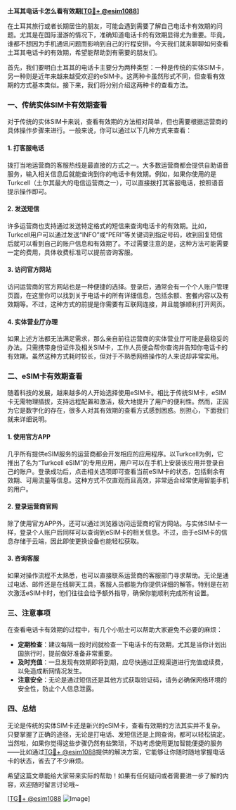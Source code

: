 **土耳其电话卡怎么看有效期[[TG💪+ @esim1088](https://t.me/s/esim1088)]**

在土耳其旅行或者长期居住的朋友，可能会遇到需要了解自己电话卡有效期的问题。尤其是在国际漫游的情况下，准确知道电话卡的有效期显得尤为重要。毕竟，谁都不想因为手机通讯问题而影响到自己的行程安排。今天我们就来聊聊如何查看土耳其电话卡的有效期，希望能帮助到有需要的朋友们。

首先，我们要明白土耳其的电话卡主要分为两种类型：一种是传统的实体SIM卡，另一种则是近年来越来越受欢迎的eSIM卡。这两种卡虽然形式不同，但查看有效期的方式基本类似。接下来，我们将分别介绍这两种卡的查看方法。

### **一、传统实体SIM卡有效期查看**

对于传统的实体SIM卡来说，查看有效期的方法相对简单，但也需要根据运营商的具体操作步骤来进行。一般来说，你可以通过以下几种方式来查看：

#### **1. 打客服电话**
拨打当地运营商的客服热线是最直接的方式之一。大多数运营商都会提供自助语音服务，输入相关信息后就能查询到你的电话卡有效期。例如，如果你使用的是Turkcell（土尔其最大的电信运营商之一），可以直接拨打其客服电话，按照语音提示操作即可。

#### **2. 发送短信**
许多运营商也支持通过发送特定格式的短信来查询电话卡的有效期。比如，Turkcell用户可以通过发送“INFO”或“PERI”等关键词到指定号码，收到回复短信后就可以看到自己的账户信息和有效期了。不过需要注意的是，这种方法可能需要一定的费用，具体收费标准可以提前咨询客服。

#### **3. 访问官方网站**
访问运营商的官方网站也是一种便捷的选择。登录后，通常会有一个个人账户管理页面，在这里你可以找到关于电话卡的所有详细信息，包括余额、套餐内容以及有效期等。不过，这种方式的前提是你需要有互联网连接，并且能够顺利打开网页。

#### **4. 实体营业厅办理**
如果上述方法都无法满足需求，那么亲自前往运营商的实体营业厅可能是最稳妥的办法。只需携带身份证件及相关SIM卡，工作人员便会帮你查询并告知你电话卡的有效期。虽然这种方式耗时较长，但对于不熟悉网络操作的人来说却非常实用。

### **二、eSIM卡有效期查看**

随着科技的发展，越来越多的人开始选择使用eSIM卡。相比于传统SIM卡，eSIM卡无需物理插拔，支持远程配置和激活，极大地提升了用户的便利性。然而，正因为它是数字化的存在，很多人对其有效期的查看方式感到困惑。别担心，下面我们就来详细说明。

#### **1. 使用官方APP**
几乎所有提供eSIM服务的运营商都会开发相应的应用程序。以Turkcell为例，它推出了名为“Turkcell eSIM”的专用应用，用户可以在手机上安装该应用并登录自己的账户。登录成功后，点击相关选项即可查看当前eSIM卡的状态，包括剩余有效期、可用流量等信息。这种方式不仅直观而且高效，非常适合经常使用智能手机的用户。

#### **2. 登录运营商官网**
除了使用官方APP外，还可以通过浏览器访问运营商的官方网站。与实体SIM卡一样，登录个人账户后同样可以查询到eSIM卡的相关信息。不过，由于eSIM卡的信息存储于云端，因此即使更换设备也能轻松获取。

#### **3. 咨询客服**
如果对操作流程不太熟悉，也可以直接联系运营商的客服部门寻求帮助。无论是通过电话、邮件还是在线聊天工具，客服人员都能为你提供详细的解答。特别是在初次激活eSIM卡时，他们往往会给予额外指导，确保你能顺利完成所有设置。

### **三、注意事项**

在查看电话卡有效期的过程中，有几个小贴士可以帮助大家避免不必要的麻烦：

- **定期检查**：建议每隔一段时间就检查一下电话卡的有效期，尤其是当你计划出国旅行时，提前做好准备非常重要。
- **及时充值**：一旦发现有效期即将到期，应尽快通过正规渠道进行充值或续费，以免造成断网情况发生。
- **注意安全**：无论是通过短信还是其他方式获取验证码，请务必确保网络环境的安全性，防止个人信息泄露。

### **四、总结**

无论是传统的实体SIM卡还是新兴的eSIM卡，查看有效期的方法其实并不复杂。只要掌握了正确的途径，无论是打电话、发短信还是上网查询，都可以轻松搞定。当然啦，如果你觉得这些步骤仍然有些繁琐，不妨考虑使用更加智能便捷的服务——比如通过[TG💪+ @esim1088](https://t.me/s/esim1088)提供的解决方案，它能够让你随时随地掌握电话卡的状态，省去了不少麻烦。

希望这篇文章能给大家带来实际的帮助！如果有任何疑问或者需要进一步了解的内容，欢迎随时留言讨论哦~

[[TG💪+ @esim1088](https://t.me/s/esim1088) ![Image](https://i.postimg.cc/4NQfJmqS/Snipaste-2025-05-13-00-14-12.png)]